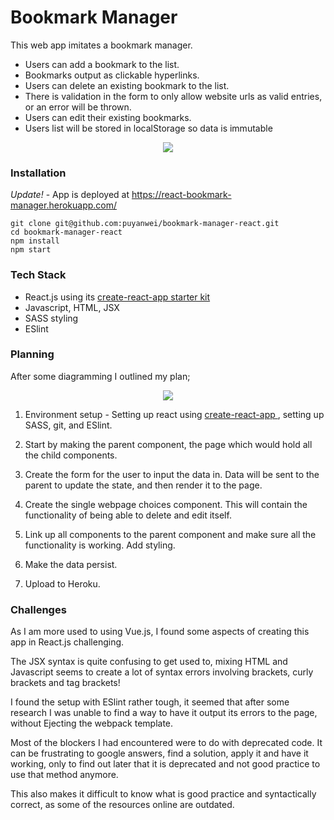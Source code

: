 # Bookmark Manager

This web app imitates a bookmark manager.

-   Users can add a bookmark to the list.
-   Bookmarks output as clickable hyperlinks.
-   Users can delete an existing bookmark to the list.
-   There is validation in the form to only allow website urls as valid entries, or an error will be thrown.
-   Users can edit their existing bookmarks.
-   Users list will be stored in localStorage so data is immutable

<p align="center">
  <img src="https://user-images.githubusercontent.com/14803518/41667475-feb1afd8-74a4-11e8-9953-071c73c35fbd.png">
</p>

### Installation

_Update!_ - App is deployed at https://react-bookmark-manager.herokuapp.com/

```
git clone git@github.com:puyanwei/bookmark-manager-react.git
cd bookmark-manager-react
npm install
npm start
```

### Tech Stack

-   React.js using its [create-react-app starter kit](https://github.com/facebook/create-react-app)
-   Javascript, HTML, JSX
-   SASS styling
-   ESlint

### Planning

After some diagramming I outlined my plan;

<p align="center">
  <img src="https://user-images.githubusercontent.com/14803518/41667528-1c8e1a6e-74a5-11e8-9f60-4dbf0a03998d.jpg">
</p>

1.  Environment setup - Setting up react using [create-react-app ](https://github.com/facebook/create-react-app), setting up SASS, git, and ESlint.

2.  Start by making the parent component, the page which would hold all the child components.

3.  Create the form for the user to input the data in. Data will be sent to the parent to update the state, and then render it to the page.

4.  Create the single webpage choices component. This will contain the functionality of being able to delete and edit itself.

5.  Link up all components to the parent component and make sure all the functionality is working. Add styling.

6.  Make the data persist.

7.  Upload to Heroku.

### Challenges

As I am more used to using Vue.js, I found some aspects of creating this app in React.js challenging.

The JSX syntax is quite confusing to get used to, mixing HTML and Javascript seems to create a lot of syntax errors involving brackets, curly brackets and tag brackets!

I found the setup with ESlint rather tough, it seemed that after some research I was unable to find a way to have it output its errors to the page, without Ejecting the webpack template.

Most of the blockers I had encountered were to do with deprecated code. It can be frustrating to google answers, find a solution, apply it and have it working, only to find out later that it is deprecated and not good practice to use that method anymore.

This also makes it difficult to know what is good practice and syntactically correct, as some of the resources online are outdated.
